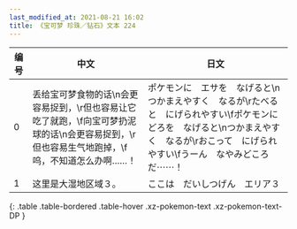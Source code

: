 ```yaml
---
last_modified_at: 2021-08-21 16:02
title: 《宝可梦 珍珠／钻石》文本 224
---
```

| 编号 | 中文 | 日文 |
| ---- | ---- | ---- |
| 0 | 丢给宝可梦食物的话\n会更容易捉到，\r但也容易让它吃了就跑，\f向宝可梦扔泥球的话\n会更容易捉到，\r但也容易生气地跑掉，\f呜，不知道怎么办啊……！ | ポケモンに　エサを　なげると\nつかまえやすく　なるが\rたべると　にげられやすい\fポケモンに　どろを　なげると\nつかまえやすく　なるが\rおこって　にげられやすい\fうーん　なやみどころ　だ⋯⋯！ |
| 1 | 这里是大湿地区域３。 | ここは　だいしつげん　エリア３ |
{: .table .table-bordered .table-hover .xz-pokemon-text .xz-pokemon-text-DP }